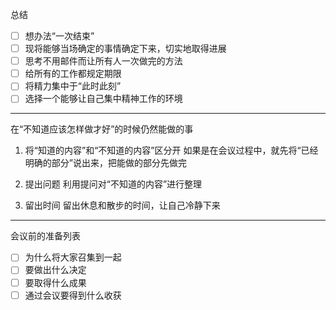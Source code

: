 总结

- [ ] 想办法“一次结束”
- [ ] 现将能够当场确定的事情确定下来，切实地取得进展
- [ ] 思考不用邮件而让所有人一次做完的方法
- [ ] 给所有的工作都规定期限
- [ ] 将精力集中于“此时此刻”
- [ ] 选择一个能够让自己集中精神工作的环境

-------

在“不知道应该怎样做才好”的时候仍然能做的事

1. 将“知道的内容”和“不知道的内容”区分开
如果是在会议过程中，就先将“已经明确的部分”说出来，把能做的部分先做完

2. 提出问题
利用提问对“不知道的内容”进行整理

3. 留出时间
留出休息和散步的时间，让自己冷静下来

-------

会议前的准备列表

- [ ] 为什么将大家召集到一起
- [ ] 要做出什么决定
- [ ] 要取得什么成果
- [ ] 通过会议要得到什么收获
